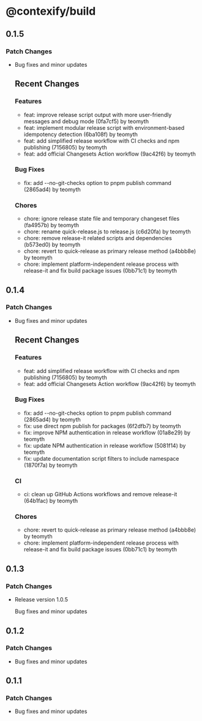 # @contexify/build

## 0.1.5

### Patch Changes

- Bug fixes and minor updates

  ## Recent Changes

  ### Features

  - feat: improve release script output with more user-friendly messages and debug mode (0fa7cf5) by teomyth
  - feat: implement modular release script with environment-based idempotency detection (6ba108f) by teomyth
  - feat: add simplified release workflow with CI checks and npm publishing (7156805) by teomyth
  - feat: add official Changesets Action workflow (9ac42f6) by teomyth

  ### Bug Fixes

  - fix: add --no-git-checks option to pnpm publish command (2865ad4) by teomyth

  ### Chores

  - chore: ignore release state file and temporary changeset files (fa4957b) by teomyth
  - chore: rename quick-release.js to release.js (c6d20fa) by teomyth
  - chore: remove release-it related scripts and dependencies (b573ed0) by teomyth
  - chore: revert to quick-release as primary release method (a4bbb8e) by teomyth
  - chore: implement platform-independent release process with release-it and fix build package issues (0bb71c1) by teomyth

## 0.1.4

### Patch Changes

- Bug fixes and minor updates

  ## Recent Changes

  ### Features

  - feat: add simplified release workflow with CI checks and npm publishing (7156805) by teomyth
  - feat: add official Changesets Action workflow (9ac42f6) by teomyth

  ### Bug Fixes

  - fix: add --no-git-checks option to pnpm publish command (2865ad4) by teomyth
  - fix: use direct npm publish for packages (6f2dfb7) by teomyth
  - fix: improve NPM authentication in release workflow (01a8e29) by teomyth
  - fix: update NPM authentication in release workflow (5081f14) by teomyth
  - fix: update documentation script filters to include namespace (1870f7a) by teomyth

  ### CI

  - ci: clean up GitHub Actions workflows and remove release-it (64b1fac) by teomyth

  ### Chores

  - chore: revert to quick-release as primary release method (a4bbb8e) by teomyth
  - chore: implement platform-independent release process with release-it and fix build package issues (0bb71c1) by teomyth

## 0.1.3

### Patch Changes

- Release version 1.0.5

  Bug fixes and minor updates

## 0.1.2

### Patch Changes

- Bug fixes and minor updates

## 0.1.1

### Patch Changes

- Bug fixes and minor updates
